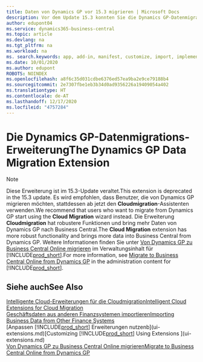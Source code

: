 ```yaml
---
title: Daten von Dynamics GP vor 15.3 migrieren | Microsoft Docs
description: Vor dem Update 15.3 konnten Sie die Dynamics GP-Datenmigrationserweiterung verwenden, um Debitoren, Kreditoren, Lagerartikel, Sachkonten, Transaktionen zu offenen Verbindlichkeiten und Forderungen von Dynamics GP nach Business Central zu migrieren.
author: edupont04
ms.service: dynamics365-business-central
ms.topic: article
ms.devlang: na
ms.tgt_pltfrm: na
ms.workload: na
ms. search.keywords: app, add-in, manifest, customize, import, implement
ms.date: 10/01/2020
ms.author: edupont
ROBOTS: NOINDEX
ms.openlocfilehash: a8f6c35d031cdbe6376ed57ea9ba2e9ce79188b4
ms.sourcegitcommit: 2e7307fbe1eb3b34d0ad9356226a19409054a402
ms.translationtype: HT
ms.contentlocale: de-AT
ms.lasthandoff: 12/17/2020
ms.locfileid: "4757284"
---
```

# <a name="the-dynamics-gp-data-migration-extension"></a><span data-ttu-id="aea51-103">Die Dynamics GP-Datenmigrations-Erweiterung</span><span class="sxs-lookup"><span data-stu-id="aea51-103">The Dynamics GP Data Migration Extension</span></span>

> [!NOTE]
> <span data-ttu-id="aea51-104">Diese Erweiterung ist im 15.3-Update veraltet.</span><span class="sxs-lookup"><span data-stu-id="aea51-104">This extension is deprecated in the 15.3 update.</span></span> <span data-ttu-id="aea51-105">Es wird empfohlen, dass Benutzer, die von Dynamics GP migrieren möchten, stattdessen ab jetzt den **Cloudmigration**-Assistenten verwenden.</span><span class="sxs-lookup"><span data-stu-id="aea51-105">We recommend that users who want to migrate from Dynamics GP start using the **Cloud Migration** wizard instead.</span></span> <span data-ttu-id="aea51-106">Die Erweiterung **Cloudmigration** hat robustere Funktionen und bring mehr Daten von Dynamics GP nach Business Central.</span><span class="sxs-lookup"><span data-stu-id="aea51-106">The **Cloud Migration** extension has more robust functionality and brings more data into Business Central from Dynamics GP.</span></span> <span data-ttu-id="aea51-107">Weitere Informationen finden Sie unter [Von Dynamics GP zu Business Central Online migrieren](/dynamics365/business-central/dev-itpro/administration/migrate-dynamics-gp) im Verwaltungsinhalt für [!INCLUDE[prod_short](includes/prod_short.md)].</span><span class="sxs-lookup"><span data-stu-id="aea51-107">For more information, see [Migrate to Business Central Online from Dynamics GP](/dynamics365/business-central/dev-itpro/administration/migrate-dynamics-gp) in the administration content for [!INCLUDE[prod_short](includes/prod_short.md)].</span></span>

## <a name="see-also"></a><span data-ttu-id="aea51-108">Siehe auch</span><span class="sxs-lookup"><span data-stu-id="aea51-108">See Also</span></span>

[<span data-ttu-id="aea51-109">Intelligente Cloud-Erweiterungen für die Cloudmigration</span><span class="sxs-lookup"><span data-stu-id="aea51-109">Intelligent Cloud Extensions for Cloud Migration</span></span>](ui-extensions-data-replication.md)  
[<span data-ttu-id="aea51-110">Geschäftsdaten aus anderen Finanzsystemen importieren</span><span class="sxs-lookup"><span data-stu-id="aea51-110">Importing Business Data from Other Finance Systems</span></span>](across-import-data-configuration-packages.md)  
<span data-ttu-id="aea51-111">[Anpassen [!INCLUDE[prod_short](includes/prod_short.md)] Erweiterungen nutzenb](ui-extensions.md)</span><span class="sxs-lookup"><span data-stu-id="aea51-111">[Customizing [!INCLUDE[prod_short](includes/prod_short.md)] Using Extensions ](ui-extensions.md)</span></span>  
[<span data-ttu-id="aea51-112">Von Dynamics GP zu Business Central Online migrieren</span><span class="sxs-lookup"><span data-stu-id="aea51-112">Migrate to Business Central Online from Dynamics GP</span></span>](/dynamics365/business-central/dev-itpro/administration/migrate-dynamics-gp)  
